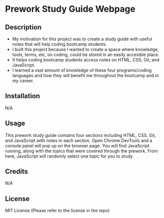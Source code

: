 # Prework Study Guide Webpage

## Description

- My motivation for this project was to create a study guide with useful notes that will help coding bootcamp students.
- I built this project because I wanted to create a space where knowledge, tools, terms, etc, on coding, could be stored in an easily accesible place.
- It helps coding bootcamp students access notes on HTML, CSS, Git, and JavaScript.
- I learned a vast amount of knowledge of these four programs/coding languages and how they will benefit me throughout the bootcamp and in my career.

## Installation

N/A

## Usage

This prework study guide contains four sections including HTML, CSS, Git, and JavaScript with notes in each section. Open Chrome DevTools and a console panel will pop up on the browser page. You will find JavaScript running, along with the topics that were covered through the prework. From here, JavaScript will randomly select one topic for you to study.

## Credits

N/A

## License

MIT License (Please refer to the license in the repo)
